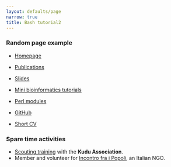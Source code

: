 ```yaml
---
layout: defaults/page
narrow: true
title: Bash tutorial2
---
```



### Random page example

* [Homepage](https://telatin.com)
* [Publications](https://scholar.google.com/citations?user=Bua3yncAAAAJ)
* [Slides](https://www.slideshare.net/procionesapiente)
* [Mini bioinformatics tutorials](https://medium.com/@telatin)
* [Perl modules](https://metacpan.org/author/PROCH?sort=[[3,1]])
* [GitHub](https://github.com/telatin/)

* [Short CV](cv.html)

### Spare time activities

* [Scouting training](https://scautismo.org/kudu) with the **Kudu Association**.
* Member and volunteer for [Incontro fra i Popoli](http://www.incontrofraipopoli.it), an Italian NGO.
